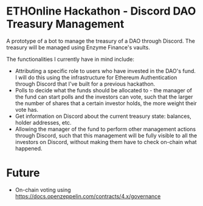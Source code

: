 # ETHOnline Hackathon - Discord DAO Treasury Management

A prototype of a bot to manage the treasury of a DAO through Discord. The treasury will be managed using Enzyme Finance's vaults.

The functionalities I currently have in mind include:
- Attributing a specific role to users who have invested in the DAO's fund. I will do this using the infrastructure for Ethereum Authentication through Discord that I've built for a previous hackathon.
- Polls to decide what the funds should be allocated to - the manager of the fund can start polls and the investors can vote, such that the larger the number of shares that a certain investor holds, the more weight their vote has.
- Get information on Discord about the current treasury state: balances, holder addresses, etc.
- Allowing the manager of the fund to perform other management actions through Discord, such that this management will be fully visible to all the investors on Discord, without making them have to check on-chain what happened.

# Future

- On-chain voting using https://docs.openzeppelin.com/contracts/4.x/governance